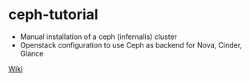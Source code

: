 # ceph-tutorial

- Manual installation of a ceph (infernalis) cluster 
- Openstack configuration to use Ceph as backend for Nova, Cinder, Glance

[Wiki](https://github.com/maricaantonacci/ceph-tutorial/wiki)
